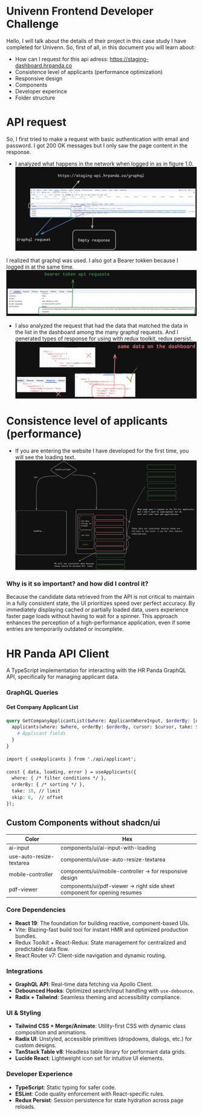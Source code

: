 
# Univenn Frontend Developer Challenge

Hello, I will talk about the details of their project in this case study I have completed for Univenn. So, first of all, in this document you will learn about: 

- How can I request for this api adress: https://staging-dashboard.hrpanda.co
- Consistence level of applicants (performance optimization)
- Responsive design
- Components
- Developer experince
- Folder structure

# API request
So, I first tried to make a request with basic authentication with email and password. I got 200 OK messages but I only saw the page content in the response.

- I analyzed what happens in the network when logged in as in figure 1.0.
![doc-1](assets/doc-1.png)

I realized that graphql was used. I also got a Bearer tokken because I logged in at the same time.
![doc-2](assets/doc-2.png)

- I also analyzed the request that had the data that matched the data in the list in the dashboard among the many graphql requests. And I generated types of response for using with redux toolkit, redux persist.
![doc-3](assets/doc-3.png)

# Consistence level of applicants (performance)
- If you are entering the website I have developed for the first time, you will see the loading text. 
![doc-4](assets/doc-4.png)

### Why is it so important? and how did I control it?
Because the candidate data retrieved from the API is not critical to maintain in a fully consistent state, the UI prioritizes speed over perfect accuracy. By immediately displaying cached or partially loaded data, users experience faster page loads without having to wait for a spinner. This approach enhances the perception of a high-performance application, even if some entries are temporarily outdated or incomplete.




# HR Panda API Client

A TypeScript implementation for interacting with the HR Panda GraphQL API, specifically for managing applicant data.

### GraphQL Queries

#### Get Company Applicant List

```graphql
query GetCompanyApplicantList($where: ApplicantWhereInput, $orderBy: [ApplicantOrderByWithRelationInput!], $cursor: ApplicantWhereUniqueInput, $take: Int, $skip: Int, $distinct: [ApplicantScalarFieldEnum!]) {
  applicants(where: $where, orderBy: $orderBy, cursor: $cursor, take: $take, skip: $skip, distinct: $distinct) {
    # Applicant fields
  }
}

import { useApplicants } from './api/applicant';

const { data, loading, error } = useApplicants({
  where: { /* filter conditions */ },
  orderBy: { /* sorting */ },
  take: 10, // limit
  skip: 0,  // offset
});
```
## Custom Components without shadcn/ui

| Color             | Hex                                                                |
| ----------------- | ------------------------------------------------------------------ |
| ai-input | components/ui/ai-input-with-loading |
| use-auto-resize-textarea | components/ui/use-auto-resize-textarea |
| mobile-controller | components/ui/mobile-controller -> for responsive design |
| pdf-viewer | components/ui/pdf-viewer -> right side sheet component for opening resumes |

### Core Dependencies
- **React 19**: The foundation for building reactive, component-based UIs.
- Vite: Blazing-fast build tool for instant HMR and optimized production bundles.
- Redux Toolkit + React-Redux: State management for centralized and predictable data flow.
- React Router v7: Client-side navigation and dynamic routing.

### Integrations  
- **GraphQL API**: Real-time data fetching via Apollo Client.  
- **Debounced Hooks**: Optimized search/input handling with `use-debounce`.  
- **Radix + Tailwind**: Seamless theming and accessibility compliance.  

### UI & Styling
- **Tailwind CSS + Merge/Animate**: Utility-first CSS with dynamic class composition and animations.
- **Radix UI**: Unstyled, accessible primitives (dropdowns, dialogs, etc.) for custom designs.
- **TanStack Table v8**: Headless table library for performant data grids.
- **Lucide React**: Lightweight icon set for intuitive UI elements.

### Developer Experience
- **TypeScript**: Static typing for safer code.
- **ESLint**: Code quality enforcement with React-specific rules.
- **Redux Persist**: Session persistence for state hydration across page reloads.

